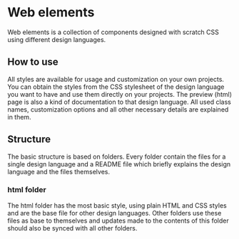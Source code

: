 # Web elements
Web elements is a collection of components designed with scratch CSS using different design languages.

## How to use
All styles are available for usage and customization on your own projects. You can obtain the styles from the CSS stylesheet of the design language you want to have and use them directly on your projects. The preview (html) page is also a kind of documentation to that design language. All used class names, customization options and all other necessary details are explained in them.

## Structure
The basic structure is based on folders. Every folder contain the files for a single design language and a README file which briefly explains the design language and the files themselves. 

### html folder
The html folder has the most basic style, using plain HTML and CSS styles and are the base file for other design languages. Other folders use these files as base to themselves and updates made to the contents of this folder should also be synced with all other folders.